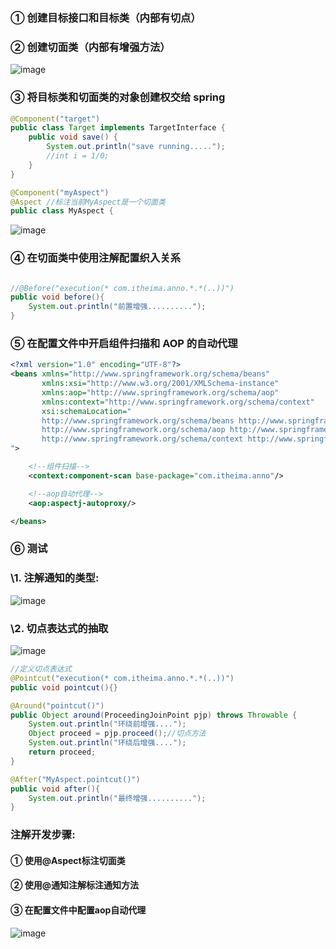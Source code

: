 ### ① 创建目标接口和目标类（内部有切点）

### ② 创建切面类（内部有增强方法）
![image](https://user-images.githubusercontent.com/65000660/172513953-605ce70c-7ba1-475c-b70a-78d0ad4c861a.png)

### ③ 将目标类和切面类的对象创建权交给 spring

```java
@Component("target")
public class Target implements TargetInterface {
    public void save() {
        System.out.println("save running.....");
        //int i = 1/0;
    }
}
```

```java
@Component("myAspect")
@Aspect //标注当前MyAspect是一个切面类
public class MyAspect {
```

![image](https://user-images.githubusercontent.com/65000660/172514042-a7ba7205-619a-4fa5-9a4b-b56f0e27d05e.png)

### ④ 在切面类中使用注解配置织入关系

```xml

```

```java
//@Before("execution(* com.itheima.anno.*.*(..))")
public void before(){
    System.out.println("前置增强..........");
}
```

### ⑤ 在配置文件中开启组件扫描和 AOP 的自动代理

```xml
<?xml version="1.0" encoding="UTF-8"?>
<beans xmlns="http://www.springframework.org/schema/beans"
       xmlns:xsi="http://www.w3.org/2001/XMLSchema-instance"
       xmlns:aop="http://www.springframework.org/schema/aop"
       xmlns:context="http://www.springframework.org/schema/context"
       xsi:schemaLocation="
       http://www.springframework.org/schema/beans http://www.springframework.org/schema/beans/spring-beans.xsd
       http://www.springframework.org/schema/aop http://www.springframework.org/schema/aop/spring-aop.xsd
       http://www.springframework.org/schema/context http://www.springframework.org/schema/context/spring-context.xsd
">

    <!--组件扫描-->
    <context:component-scan base-package="com.itheima.anno"/>

    <!--aop自动代理-->
    <aop:aspectj-autoproxy/>

</beans>
```



### ⑥ 测试









### \1. 注解通知的类型:
![image](https://user-images.githubusercontent.com/65000660/172514022-0ead8a4b-127a-467b-be99-5fa4cc51e118.png)






### \2. 切点表达式的抽取
![image](https://user-images.githubusercontent.com/65000660/172514210-b2ee0d6a-9e86-4acf-9d75-6af7bfbadb72.png)

```java
//定义切点表达式
@Pointcut("execution(* com.itheima.anno.*.*(..))")
public void pointcut(){}
```

```java
@Around("pointcut()")
public Object around(ProceedingJoinPoint pjp) throws Throwable {
    System.out.println("环绕前增强....");
    Object proceed = pjp.proceed();//切点方法
    System.out.println("环绕后增强....");
    return proceed;
}
```



```java
@After("MyAspect.pointcut()")
public void after(){
    System.out.println("最终增强..........");
}
```







### 注解开发步骤:

#### ① 使用@Aspect标注切面类 

#### ② 使用@通知注解标注通知方法 

#### ③ 在配置文件中配置aop自动代理

![image](https://user-images.githubusercontent.com/65000660/172514233-5d037e32-d00e-4ad6-a704-522f34aeec25.png)
